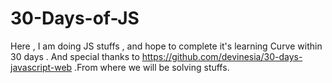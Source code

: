 # 30-Days-of-JS
Here , I am doing JS stuffs , and hope to complete it's learning Curve within 30 days .
And special thanks to <link >https://github.com/devinesia/30-days-javascript-web </link>.From where we will be solving stuffs.

